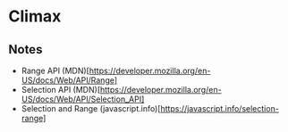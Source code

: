# Climax

## Notes

-   Range API (MDN)[https://developer.mozilla.org/en-US/docs/Web/API/Range]
-   Selection API (MDN)[https://developer.mozilla.org/en-US/docs/Web/API/Selection_API]
-   Selection and Range (javascript.info)[https://javascript.info/selection-range]
